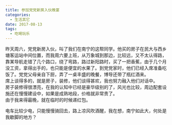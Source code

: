 ```yaml
---
title: 参加党党新房入伙晚宴
categories:
  - 生活其它
date: 2017-08-13
tags:
  - 吃喝玩乐
---
```

昨天周六，党党新房入伙，叫了我们在南宁的这帮同学。他买的房子在民大与西乡塘客运站中间位置，而我周六要上班，从万象城到那边，比较远，又不太认得路，靠某导航走错了几个路口，绕了弯路，路过新阳路时，买了一把香蕉，由于几个月没工资，拿得出手的，也只能是便宜的水果了。到党党家时，他们已经入席准备吃饭了。党党父母亲自下厨，弄了一桌丰盛的晚餐，博导还带了瓶红酒来。  
席上谈得多的，就是房子，装修，他们谈得甚欢，我也努力融入他们对话中。  
房子装修得很漂亮，在我的认知中已经是豪华级别的了，风光也比较，周边配套设施还在慢慢建设中，如果是成熟地段，价格就非常贵了。  
由于我来得最晚，就在临时的时候递红包。  

电车比较少电，只能慢慢骑回去，路上凉风吹酒醒，我在想，南宁如此大，何处是我歇脚的地方？

